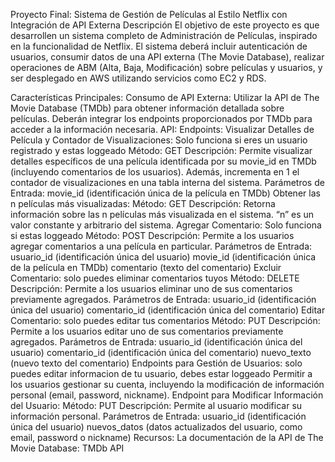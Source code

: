 Proyecto Final: Sistema de Gestión de Películas al Estilo Netflix con Integración de API Externa
Descripción
El objetivo de este proyecto es que desarrollen un sistema completo de Administración de Películas, inspirado en la funcionalidad de Netflix. El sistema deberá incluir autenticación de usuarios, consumir datos de una API externa (The Movie Database), realizar operaciones de ABM (Alta, Baja, Modificación) sobre películas y usuarios, y ser desplegado en AWS utilizando servicios como EC2 y RDS.

Características Principales:
Consumo de API Externa:
Utilizar la API de The Movie Database (TMDb) para obtener información detallada sobre películas. Deberán integrar los endpoints proporcionados por TMDb para acceder a la información necesaria.
API:
Endpoints:
Visualizar Detalles de Película y Contador de Visualizaciones: Solo funciona si eres un usuario registrado y estas loggeado
Método: GET
Descripción: Permite visualizar detalles específicos de una película identificada por su movie_id en TMDb (incluyendo comentarios de los usuarios). Además, incrementa en 1 el contador de visualizaciones en una tabla interna del sistema.
Parámetros de Entrada:
movie_id (identificación única de la película en TMDb)
Obtener las n películas más visualizadas:
Método: GET
Descripción: Retorna información sobre las n películas más visualizada en el sistema. “n” es un valor constante y arbitrario del sistema.
Agregar Comentario: Solo funciona si estas loggeado
Método: POST
Descripción: Permite a los usuarios agregar comentarios a una película en particular.
Parámetros de Entrada:
usuario_id (identificación única del usuario)
movie_id (identificación única de la película en TMDb)
comentario (texto del comentario)
Excluir Comentario: solo puedes eliminar comentarios tuyos
Método: DELETE
Descripción: Permite a los usuarios eliminar uno de sus comentarios previamente agregados.
Parámetros de Entrada:
usuario_id (identificación única del usuario)
comentario_id (identificación única del comentario)
Editar Comentario: solo puedes editar tus comentarios
Método: PUT
Descripción: Permite a los usuarios editar uno de sus comentarios previamente agregados.
Parámetros de Entrada:
usuario_id (identificación única del usuario)
comentario_id (identificación única del comentario)
nuevo_texto (nuevo texto del comentario)
Endpoints para Gestión de Usuarios: solo puedes editar informacion de tu usuario, debes estar loggeado
Permitir a los usuarios gestionar su cuenta, incluyendo la modificación de información personal (email, password, nickname).
Endpoint para Modificar Información del Usuario:
Método: PUT
Descripción: Permite al usuario modificar su información personal.
Parámetros de Entrada:
usuario_id (identificación única del usuario)
nuevos_datos (datos actualizados del usuario, como email, password o nickname)
Recursos:
La documentación de la API de The Movie Database: TMDb API
